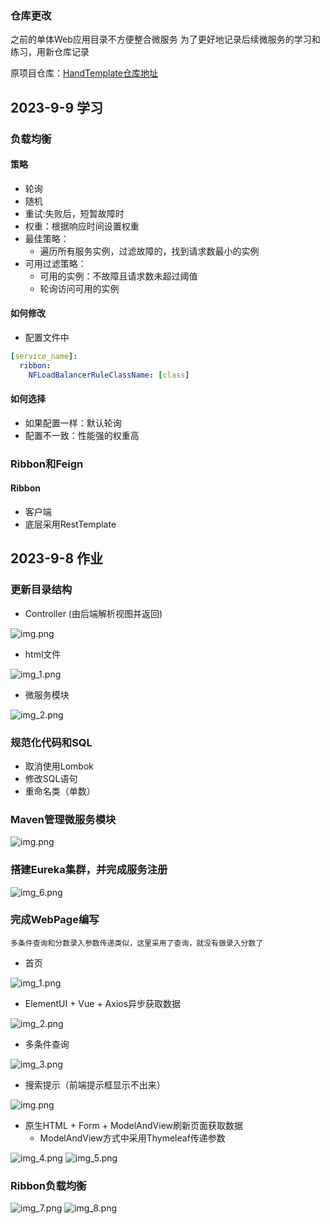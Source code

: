 ### 仓库更改
之前的单体Web应用目录不方便整合微服务
为了更好地记录后续微服务的学习和练习，用新仓库记录

原项目仓库：[HandTemplate仓库地址](https://github.com/2907555270/HandTemplate_44294)

## 2023-9-9 学习
### 负载均衡
#### 策略
* 轮询
* 随机
* 重试:失败后，短暂故障时
* 权重：根据响应时间设置权重
* 最佳策略：
  * 遍历所有服务实例，过滤故障的，找到请求数最小的实例
* 可用过滤策略：
  * 可用的实例：不故障且请求数未超过阈值
  * 轮询访问可用的实例
#### 如何修改
* 配置文件中
```yml
[service_name]:
  ribbon:
    NFLoadBalancerRuleClassName: [class]
```
#### 如何选择
* 如果配置一样：默认轮询
* 配置不一致：性能强的权重高

### Ribbon和Feign
#### Ribbon
* 客户端
* 底层采用RestTemplate
##


## 2023-9-8 作业
### 更新目录结构
* Controller (由后端解析视图并返回)

![img.png](source/img_micro.png)

* html文件

![img_1.png](source/img_micro_1.png)

* 微服务模块

![img_2.png](source/img_micro_2.png)

### 规范化代码和SQL
* 取消使用Lombok
* 修改SQL语句
* 重命名类（单数）

### Maven管理微服务模块
![img.png](source/img.png)

### 搭建Eureka集群，并完成服务注册
![img_6.png](source/img_6.png)

### 完成WebPage编写
<code>多条件查询和分数录入参数传递类似，这里采用了查询，就没有做录入分数了</code>
* 首页

![img_1.png](source/img_1.png)
* ElementUI + Vue + Axios异步获取数据

![img_2.png](source/img_2.png)
* 多条件查询

![img_3.png](source/img_3.png)
* 搜索提示（前端提示框显示不出来）

![img.png](source/img_input.png)

* 原生HTML + Form + ModelAndView刷新页面获取数据
    * ModelAndView方式中采用Thymeleaf传递参数

![img_4.png](source/img_4.png)
![img_5.png](source/img_5.png)

### Ribbon负载均衡
![img_7.png](source/img_7.png)
![img_8.png](source/img_8.png)
